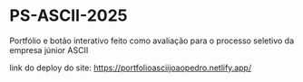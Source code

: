 # PS-ASCII-2025
Portfólio e botão interativo feito como avaliação para o processo seletivo da empresa júnior ASCII

link do deploy do site:
https://portfolioasciijoaopedro.netlify.app/
